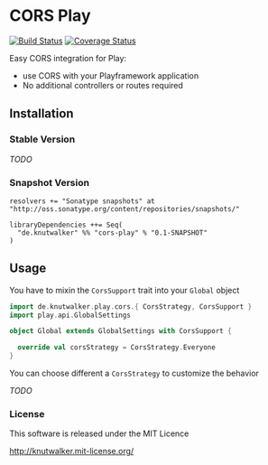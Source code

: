 # CORS Play

[![Build Status](https://travis-ci.org/knutwalker/cors-play.png?branch=master)](https://travis-ci.org/knutwalker/cors-play)
[![Coverage Status](https://coveralls.io/repos/knutwalker/cors-play/badge.png?branch=master)](https://coveralls.io/r/knutwalker/cors-play?branch=master)


Easy CORS integration for Play:

 - use CORS with your Playframework application
 - No additional controllers or routes required


## Installation

### Stable Version

_TODO_

### Snapshot Version

    resolvers += "Sonatype snapshots" at "http://oss.sonatype.org/content/repositories/snapshots/"

    libraryDependencies ++= Seq(
      "de.knutwalker" %% "cors-play" % "0.1-SNAPSHOT"
    )


## Usage

You have to mixin the `CorsSupport` trait into your `Global` object

```scala
import de.knutwalker.play.cors.{ CorsStrategy, CorsSupport }
import play.api.GlobalSettings

object Global extends GlobalSettings with CorsSupport {

  override val corsStrategy = CorsStrategy.Everyone
}
```

You can choose different a `CorsStrategy` to customize the behavior

_TODO_


### License

This software is released under the MIT Licence

http://knutwalker.mit-license.org/
